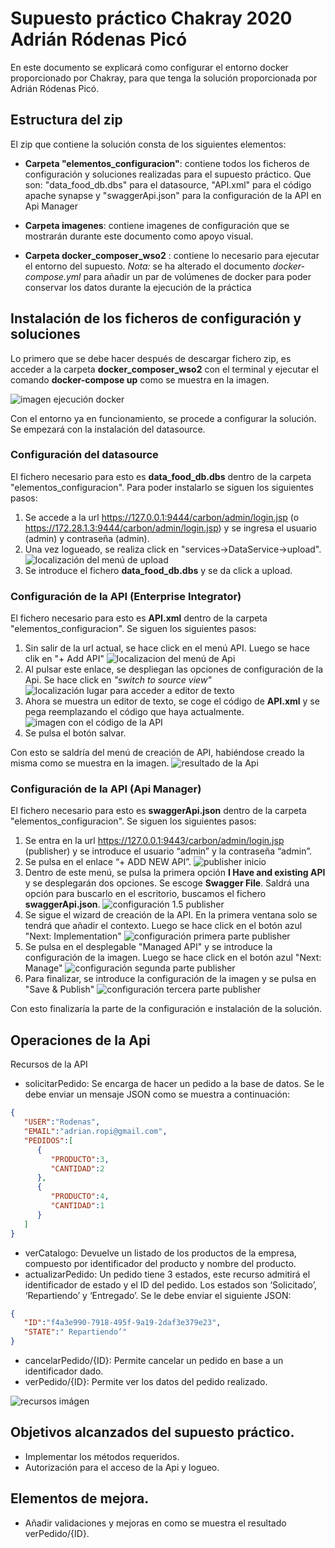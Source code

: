 # Supuesto práctico Chakray 2020 Adrián Ródenas Picó
En este documento se explicará como configurar el entorno docker proporcionado por Chakray, para que tenga la solución proporcionada por Adrián Ródenas Picó.

## Estructura del zip
El zip que contiene la solución consta de los siguientes elementos:
- **Carpeta "elementos_configuracion"**: contiene todos los ficheros de configuración y soluciones realizadas para el supuesto práctico. Que son: "data_food_db.dbs" para el datasource, "API.xml" para el código apache synapse y "swaggerApi.json" para la configuración de la API en Api Manager

- **Carpeta imagenes**: contiene imagenes de configuración que se mostrarán durante este documento como apoyo visual.
- **Carpeta docker_composer_wso2** : contiene lo necesario para ejecutar el entorno del supuesto. *Nota:* se ha alterado el documento *docker-compose.yml* para añadir un par de volúmenes de docker para poder conservar los datos durante la ejecución de la práctica

## Instalación de los ficheros de configuración y soluciones
Lo primero que se debe hacer después de descargar fichero zip,
es acceder a la carpeta **docker_composer_wso2** con el terminal y ejecutar el comando **docker-compose up** como se muestra en la imagen.

![imagen ejecución docker](/imagenes/dockerEjecucion.JPG)

Con el entorno ya en funcionamiento, se procede a configurar la solución. Se empezará con la instalación del datasource.

### Configuración del datasource

El fichero necesario para esto es **data_food_db.dbs** dentro de la carpeta "elementos_configuracion". Para poder instalarlo se siguen los siguientes pasos:

1. Se accede a la url https://127.0.0.1:9444/carbon/admin/login.jsp (o https://172.28.1.3:9444/carbon/admin/login.jsp) y se ingresa el usuario (admin) y contraseña (admin).
2. Una vez logueado, se realiza click en "services->DataService->upload". ![localización del menú de upload](/imagenes/menuIntroducirDatasource.JPG)
3. Se introduce el fichero **data_food_db.dbs** y se da click a upload.

### Configuración de la API (Enterprise Integrator)

El fichero necesario para esto es **API.xml** dentro de la carpeta "elementos_configuracion". Se siguen los siguientes pasos:
1. Sin salir de la url actual, se hace click en el menú API. Luego se hace clik en "+ Add API" ![localizacion del menú de Api](/imagenes/menuApi.JPG)
2. Al pulsar este enlace, se despliegan las opciones de configuración de la Api. Se hace click en *"switch to source view"* ![localización lugar para acceder a editor de texto](/imagenes/insertarApi.JPG)
3. Ahora se muestra un editor de texto, se coge el código de **API.xml** y se pega reemplazando el código que haya actualmente.![imagen con el código de la API](/imagenes/codigoApi.JPG)
4. Se pulsa el botón salvar. 

Con esto se saldría del menú de creación de API, habiéndose creado la misma como se muestra en la imagen.
![resultado de la Api](/imagenes/resultadoApi.JPG)

### Configuración de la API (Api Manager)

El fichero necesario para esto es **swaggerApi.json** dentro de la carpeta "elementos_configuracion". Se siguen los siguientes pasos:

1.	Se entra en la url https://127.0.0.1:9443/carbon/admin/login.jsp (publisher) y se introduce el usuario “admin” y la contraseña “admin”.
2.	Se pulsa en el enlace “+ ADD NEW API”. ![publisher inicio](/imagenes/publisherAddApi.JPG)
3. Dentro de este menú, se pulsa la primera opción **I Have and existing API** y se desplegarán dos opciones. Se escoge **Swagger File**. Saldrá una opción para buscarlo en el escritorio, buscamos el fichero **swaggerApi.json**.
![configuración 1.5 publisher](/imagenes/apiSwagger.jpg)
4. Se sigue el wizard de creación de la API. En la primera ventana solo se tendrá que añadir el contexto. Luego se hace click en el botón azul "Next: Implementation" ![configuración primera parte publisher](/imagenes/contextoApi.JPG)
5. Se pulsa en el desplegable "Managed API" y se introduce la configuración de la imagen. Luego se hace click en el botón azul "Next: Manage" ![configuración segunda parte publisher](/imagenes/datosApi.png)
6. Para finalizar, se introduce la configuración de la imagen y se pulsa en "Save & Publish" ![configuración tercera parte publisher](/imagenes/finalizarApi.png)

Con esto finalizaría la parte de la configuración e instalación de la solución.

## Operaciones de la Api
Recursos de la API
- solicitarPedido: Se encarga de hacer un pedido a la base de datos. Se le debe enviar un mensaje JSON como se muestra a continuación:
```JSON
{
   "USER":"Rodenas",
   "EMAIL":"adrian.ropi@gmail.com",
   "PEDIDOS":[
      {
         "PRODUCTO":3,
         "CANTIDAD":2
      },
      {
         "PRODUCTO":4,
         "CANTIDAD":1
      }
   ]
}
```
- verCatalogo: Devuelve un listado de los productos de la empresa, compuesto por identificador del producto y nombre del producto.
- actualizarPedido: Un pedido tiene 3 estados, este recurso admitirá el identificador de estado y el ID del pedido. Los estados son ‘Solicitado’, ‘Repartiendo’ y ‘Entregado’. Se le debe enviar el siguiente JSON:
```JSON
{
   "ID":"f4a3e990-7918-495f-9a19-2daf3e379e23",
   "STATE":" Repartiendo’"
}
```
- cancelarPedido/{ID}: Permite cancelar un pedido en base a un identificador dado.
- verPedido/{ID}: Permite ver los datos del pedido realizado.

![recursos imágen](/imagenes/recursos.png)


## Objetivos alcanzados del supuesto práctico.
- Implementar los métodos requeridos.
- Autorización para el acceso de la Api y logueo.

## Elementos de mejora.
- Añadir validaciones y mejoras en como se muestra el resultado verPedido/{ID}.

